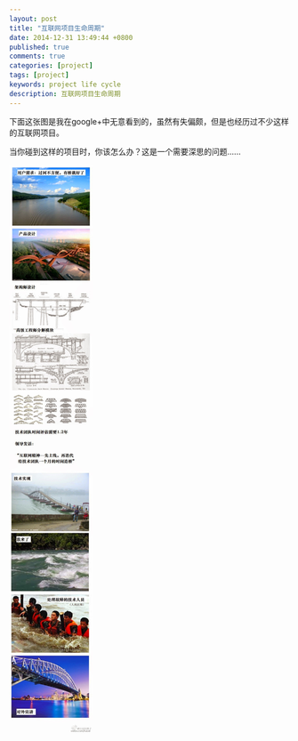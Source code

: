 ```yaml
---
layout: post
title: "互联网项目生命周期"
date: 2014-12-31 13:49:44 +0800
published: true
comments: true
categories: [project]
tags: [project]
keywords: project life cycle
description: 互联网项目生命周期
---
```


下面这张图是我在google+中无意看到的，虽然有失偏颇，但是也经历过不少这样的互联网项目。

当你碰到这样的项目时，你该怎么办？这是一个需要深思的问题......

![项目生命周期](/images/blog/project_life_cycle.jpg)
